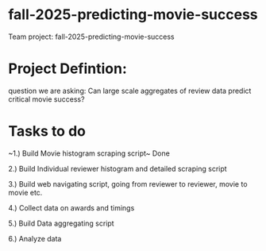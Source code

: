 # fall-2025-predicting-movie-success
Team project: fall-2025-predicting-movie-success

# Project Defintion: 
question we are asking: Can large scale aggregates of review data predict critical movie success? 

# Tasks to do

~1.) Build Movie histogram scraping script~ Done

2.) Build Individual reviewer histogram and detailed scraping script

3.) Build web navigating script, going from reviewer to reviewer, movie to movie etc.

4.) Collect data on awards and timings

5.) Build Data aggregating script

6.) Analyze data
